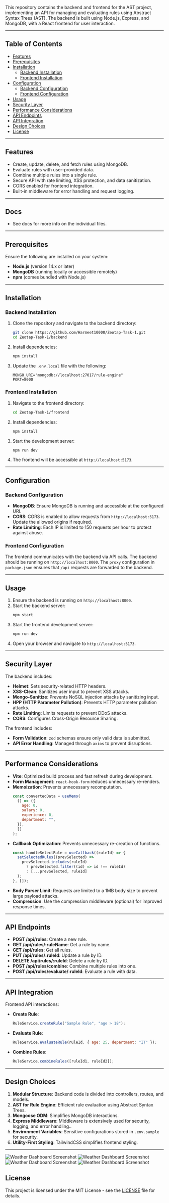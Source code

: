 This repository contains the backend and frontend for the AST project, implementing an API for managing 
and evaluating rules using Abstract Syntax Trees (AST). The backend is built using Node.js, Express, and MongoDB, with a React frontend for user interaction.

---

## Table of Contents
- [Features](#features)
- [Prerequisites](#prerequisites)
- [Installation](#installation)
  - [Backend Installation](#backend-installation)
  - [Frontend Installation](#frontend-installation)
- [Configuration](#configuration)
  - [Backend Configuration](#backend-configuration)
  - [Frontend Configuration](#frontend-configuration)
- [Usage](#usage)
- [Security Layer](#security-layer)
- [Performance Considerations](#performance-considerations)
- [API Endpoints](#api-endpoints)
- [API Integration](#api-integration)
- [Design Choices](#design-choices)
- [License](#license)

---

## Features
- Create, update, delete, and fetch rules using MongoDB.
- Evaluate rules with user-provided data.
- Combine multiple rules into a single rule.
- Secure API with rate limiting, XSS protection, and data sanitization.
- CORS enabled for frontend integration.
- Built-in middleware for error handling and request logging.

---

## Docs
- See docs for more info on the individual files.

---

## Prerequisites
Ensure the following are installed on your system:
- **Node.js** (version 14.x or later)
- **MongoDB** (running locally or accessible remotely)
- **npm** (comes bundled with Node.js)

---

## Installation

### Backend Installation
1. Clone the repository and navigate to the backend directory:
   ```bash
   git clone https://github.com/Harmeet10000/Zeotap-Task-1.git
   cd Zeotap-Task-1/backend
   ```

2. Install dependencies:
   ```bash
   npm install
   ```

3. Update the `.env.local` file with the following:
   ```
   MONGO_URI="mongodb://localhost:27017/rule-engine"
   PORT=8000
   ```

### Frontend Installation
1. Navigate to the frontend directory:
   ```bash
   cd Zeotap-Task-1/frontend
   ```

2. Install dependencies:
   ```bash
   npm install
   ```

3. Start the development server:
   ```bash
   npm run dev
   ```

4. The frontend will be accessible at `http://localhost:5173`.

---

## Configuration

### Backend Configuration
- **MongoDB**: Ensure MongoDB is running and accessible at the configured URI.
- **CORS**: CORS is enabled to allow requests from `http://localhost:5173`. Update the allowed origins if required.
- **Rate Limiting**: Each IP is limited to 150 requests per hour to protect against abuse.

### Frontend Configuration
The frontend communicates with the backend via API calls. The backend should be running on `http://localhost:8000`. The `proxy` configuration in `package.json` ensures that `/api` requests are forwarded to the backend.

---

## Usage
1. Ensure the backend is running on `http://localhost:8000`.
2. Start the backend server:
   ```bash
   npm start
   ```
3. Start the frontend development server:
   ```bash
   npm run dev
   ```
4. Open your browser and navigate to `http://localhost:5173`.

---

## Security Layer
The backend includes:
- **Helmet**: Sets security-related HTTP headers.
- **XSS-Clean**: Sanitizes user input to prevent XSS attacks.
- **Mongo-Sanitize**: Prevents NoSQL injection attacks by sanitizing input.
- **HPP (HTTP Parameter Pollution)**: Prevents HTTP parameter pollution attacks.
- **Rate Limiting**: Limits requests to prevent DDoS attacks.
- **CORS**: Configures Cross-Origin Resource Sharing.

The frontend includes:
- **Form Validation**: `zod` schemas ensure only valid data is submitted.
- **API Error Handling**: Managed through `axios` to prevent disruptions.

---

## Performance Considerations
- **Vite**: Optimized build process and fast refresh during development.
- **Form Management**: `react-hook-form` reduces unnecessary re-renders.
- **Memoization**: Prevents unnecessary recomputation.
   ```javascript
   const convertedData = useMemo(
     () => ({
       age: 0,
       salary: 0,
       experience: 0,
       department: "",
     }),
     []
   );
   ```
- **Callback Optimization**: Prevents unnecessary re-creation of functions.
   ```javascript
   const handleSelectRule = useCallback((ruleId) => {
     setSelectedRules((prevSelected) =>
       prevSelected.includes(ruleId)
         ? prevSelected.filter((id) => id !== ruleId)
         : [...prevSelected, ruleId]
     );
   }, []);
   ```
- **Body Parser Limit**: Requests are limited to a 1MB body size to prevent large payload attacks.
- **Compression**: Use the compression middleware (optional) for improved response times.

---

## API Endpoints
- **POST /api/rules**: Create a new rule.
- **GET /api/rules/:ruleName**: Get a rule by name.
- **GET /api/rules**: Get all rules.
- **PUT /api/rules/:ruleId**: Update a rule by ID.
- **DELETE /api/rules/:ruleId**: Delete a rule by ID.
- **POST /api/rules/combine**: Combine multiple rules into one.
- **POST /api/rules/evaluate/:ruleId**: Evaluate a rule with data.

---

## API Integration
Frontend API interactions:
- **Create Rule**:
   ```javascript
   RuleService.createRule("Sample Rule", "age > 18");
   ```
- **Evaluate Rule**:
   ```javascript
   RuleService.evaluateRule(ruleId, { age: 25, department: "IT" });
   ```
- **Combine Rules**:
   ```javascript
   RuleService.combineRules([ruleId1, ruleId2]);
   ```

---

## Design Choices
1. **Modular Structure**: Backend code is divided into controllers, routes, and models.
2. **AST for Rule Engine**: Efficient rule evaluation using Abstract Syntax Trees.
3. **Mongoose ODM**: Simplifies MongoDB interactions.
4. **Express Middleware**: Middleware is extensively used for security, logging, and error handling..
5. **Environment Variables**: Sensitive configurations stored in `.env.sample` for security.
6. **Utility-First Styling**: TailwindCSS simplifies frontend styling.

---

![Weather Dashboard Screenshot](https://github.com/Harmeet10000/Zeotap-Task-1/blob/main/frontend/public/Screenshot%20from%202024-10-25%2016-36-04.png)
![Weather Dashboard Screenshot](https://github.com/Harmeet10000/Zeotap-Task-1/blob/main/frontend/public/Screenshot%20from%202024-10-25%2016-36-12.png)
![Weather Dashboard Screenshot](https://github.com/Harmeet10000/Zeotap-Task-1/blob/main/frontend/public/Screenshot%20from%202024-10-25%2016-36-48.png)
![Weather Dashboard Screenshot](https://github.com/Harmeet10000/Zeotap-Task-1/blob/main/frontend/public/Screenshot%20from%202024-10-25%2016-37-08.png)




## License
This project is licensed under the MIT License - see the [LICENSE](LICENSE) file for details.

